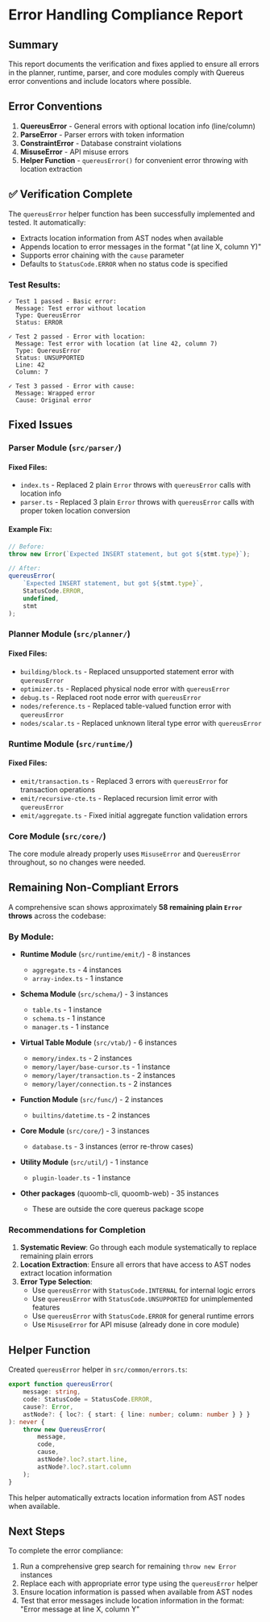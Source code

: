 # Error Handling Compliance Report

## Summary

This report documents the verification and fixes applied to ensure all errors in the planner, runtime, parser, and core modules comply with Quereus error conventions and include locators where possible.

## Error Conventions

1. **QuereusError** - General errors with optional location info (line/column)
2. **ParseError** - Parser errors with token information
3. **ConstraintError** - Database constraint violations
4. **MisuseError** - API misuse errors
5. **Helper Function** - `quereusError()` for convenient error throwing with location extraction

## ✅ Verification Complete

The `quereusError` helper function has been successfully implemented and tested. It automatically:
- Extracts location information from AST nodes when available
- Appends location to error messages in the format "(at line X, column Y)"
- Supports error chaining with the `cause` parameter
- Defaults to `StatusCode.ERROR` when no status code is specified

### Test Results:
```
✓ Test 1 passed - Basic error:
  Message: Test error without location
  Type: QuereusError
  Status: ERROR

✓ Test 2 passed - Error with location:
  Message: Test error with location (at line 42, column 7)
  Type: QuereusError
  Status: UNSUPPORTED
  Line: 42
  Column: 7

✓ Test 3 passed - Error with cause:
  Message: Wrapped error
  Cause: Original error
```

## Fixed Issues

### Parser Module (`src/parser/`)

#### Fixed Files:
- `index.ts` - Replaced 2 plain `Error` throws with `quereusError` calls with location info
- `parser.ts` - Replaced 3 plain `Error` throws with `quereusError` calls with proper token location conversion

#### Example Fix:
```typescript
// Before:
throw new Error(`Expected INSERT statement, but got ${stmt.type}`);

// After:
quereusError(
    `Expected INSERT statement, but got ${stmt.type}`,
    StatusCode.ERROR,
    undefined,
    stmt
);
```

### Planner Module (`src/planner/`)

#### Fixed Files:
- `building/block.ts` - Replaced unsupported statement error with `quereusError`
- `optimizer.ts` - Replaced physical node error with `quereusError`
- `debug.ts` - Replaced root node error with `quereusError`
- `nodes/reference.ts` - Replaced table-valued function error with `quereusError`
- `nodes/scalar.ts` - Replaced unknown literal type error with `quereusError`

### Runtime Module (`src/runtime/`)

#### Fixed Files:
- `emit/transaction.ts` - Replaced 3 errors with `quereusError` for transaction operations
- `emit/recursive-cte.ts` - Replaced recursion limit error with `quereusError`
- `emit/aggregate.ts` - Fixed initial aggregate function validation errors

### Core Module (`src/core/`)

The core module already properly uses `MisuseError` and `QuereusError` throughout, so no changes were needed.

## Remaining Non-Compliant Errors

A comprehensive scan shows approximately **58 remaining plain `Error` throws** across the codebase:

### By Module:
- **Runtime Module** (`src/runtime/emit/`) - 8 instances
  - `aggregate.ts` - 4 instances
  - `array-index.ts` - 1 instance
  
- **Schema Module** (`src/schema/`) - 3 instances
  - `table.ts` - 1 instance  
  - `schema.ts` - 1 instance
  - `manager.ts` - 1 instance

- **Virtual Table Module** (`src/vtab/`) - 6 instances
  - `memory/index.ts` - 2 instances
  - `memory/layer/base-cursor.ts` - 1 instance
  - `memory/layer/transaction.ts` - 2 instances
  - `memory/layer/connection.ts` - 2 instances

- **Function Module** (`src/func/`) - 2 instances
  - `builtins/datetime.ts` - 2 instances

- **Core Module** (`src/core/`) - 3 instances
  - `database.ts` - 3 instances (error re-throw cases)

- **Utility Module** (`src/util/`) - 1 instance
  - `plugin-loader.ts` - 1 instance

- **Other packages** (quoomb-cli, quoomb-web) - 35 instances
  - These are outside the core quereus package scope

### Recommendations for Completion

1. **Systematic Review**: Go through each module systematically to replace remaining plain errors
2. **Location Extraction**: Ensure all errors that have access to AST nodes extract location information
3. **Error Type Selection**:
   - Use `quereusError` with `StatusCode.INTERNAL` for internal logic errors
   - Use `quereusError` with `StatusCode.UNSUPPORTED` for unimplemented features
   - Use `quereusError` with `StatusCode.ERROR` for general runtime errors
   - Use `MisuseError` for API misuse (already done in core module)

## Helper Function

Created `quereusError` helper in `src/common/errors.ts`:

```typescript
export function quereusError(
    message: string,
    code: StatusCode = StatusCode.ERROR,
    cause?: Error,
    astNode?: { loc?: { start: { line: number; column: number } } }
): never {
    throw new QuereusError(
        message,
        code,
        cause,
        astNode?.loc?.start.line,
        astNode?.loc?.start.column
    );
}
```

This helper automatically extracts location information from AST nodes when available.

## Next Steps

To complete the error compliance:

1. Run a comprehensive grep search for remaining `throw new Error` instances
2. Replace each with appropriate error type using the `quereusError` helper
3. Ensure location information is passed when available from AST nodes
4. Test that error messages include location information in the format: "Error message at line X, column Y"